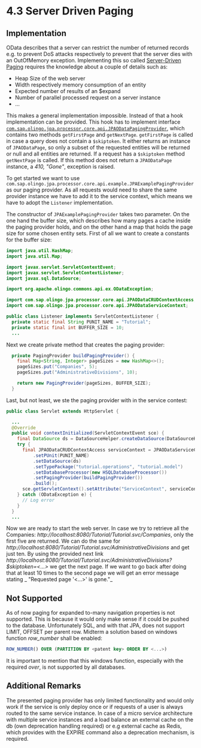 # 4.3 Server Driven Paging
## Implementation
OData describes that a server can restrict the number of returned records e.g. to prevent DoS attacks respectively to prevent that the server dies with an OutOfMemory exception. Implementing this so called [Server-Driven Paging](http://docs.oasis-open.org/odata/odata/v4.0/errata02/os/complete/part1-protocol/odata-v4.0-errata02-os-part1-protocol-complete.html#_Toc406398310) requires the knowledge about a couple of details such as:

- Heap Size of the web server
- Width respectively memory consumption of an entity
- Expected number of results of an $expand
- Number of parallel processed request on a server instance
- ...

This makes a general implementation impossible. Instead of that a hook implementation can be provided. This hook has to implement interface [`com.sap.olingo.jpa.processor.core.api.JPAODataPagingProvider`](https://github.com/SAP/olingo-jpa-processor-v4/blob/develop/jpa/odata-jpa-processor/src/main/java/com/sap/olingo/jpa/processor/core/api/JPAODataPagingProvider.java), which contains two methods `getFirstPage` and `getNextPage`. `getFirstPage` is called in case a query does not contain a `$skiptoken`. It either returns an instance of `JPAODataPage`, so only a subset of the requested entities will be returned or null and all entities are returned. If a request has a `$skiptoken` method `getNextPage` is called. If this method does not return a `JPAODataPage` instance, a _410, "Gone"_, exception is raised.

To get started we want to use `com.sap.olingo.jpa.processor.core.api.example.JPAExamplePagingProvider` as our paging provider. As all requests would need to share the same provider instance we have to add it to the service context, which means we have to adopt the `Listener` implementation.

The constructor of `JPAExamplePagingProvider` takes two parameter. On the one hand the buffer size, which describes how many pages a cache inside the paging provider holds, and on the other hand a map that holds the page size for some chosen entity sets. First of all we want to create a constants for the buffer size:
```Java
import java.util.HashMap;
import java.util.Map;

import javax.servlet.ServletContextEvent;
import javax.servlet.ServletContextListener;
import javax.sql.DataSource;

import org.apache.olingo.commons.api.ex.ODataException;

import com.sap.olingo.jpa.processor.core.api.JPAODataCRUDContextAccess;
import com.sap.olingo.jpa.processor.core.api.JPAODataServiceContext;

public class Listener implements ServletContextListener {
  private static final String PUNIT_NAME = "Tutorial";
  private static final int BUFFER_SIZE = 10;
  ...
```
Next we create private method that creates the paging provider:
```Java
  private PagingProvider buildPagingProvider() {
    final Map<String, Integer> pageSizes = new HashMap<>();
    pageSizes.put("Companies", 5);
    pageSizes.put("AdministrativeDivisions", 10);

    return new PagingProvider(pageSizes, BUFFER_SIZE);
  }
```

Last, but not least, we ste the paging provider with in the service contest:
```Java
public class Servlet extends HttpServlet {

  ...
  @Override
  public void contextInitialized(ServletContextEvent sce) {
    final DataSource ds = DataSourceHelper.createDataSource(DataSourceHelper.DB_HSQLDB);
    try {
      final JPAODataCRUDContextAccess serviceContext = JPAODataServiceContext.with()
          .setPUnit(PUNIT_NAME)
          .setDataSource(ds)
          .setTypePackage("tutorial.operations", "tutorial.model")
          .setDatabaseProcessor(new HSQLDatabaseProcessor())
          .setPagingProvider(buildPagingProvider())
          .build();
      sce.getServletContext().setAttribute("ServiceContext", serviceContext);
    } catch (ODataException e) {
      // Log error
    }
  }
  ...

```
Now we are ready to start the web server.
In case we try to retrieve all the Companies: _http://localhost:8080/Tutorial/Tutorial.svc/Companies_, only the first five are returned. We can do the same for _http://localhost:8080/Tutorial/Tutorial.svc/AdministrativeDivisions_ and get just ten. By using the provided next link _http://localhost:8080/Tutorial/Tutorial.svc/AdministrativeDivisions?$skiptoken=<...>_ we get the next page. If we want to go back after doing that at least 10 times to the second page we will get an error message stating _	"Requested page '<...>' is gone."_

## Not Supported
As of now paging for expanded to-many navigation properties is not supported. This is because it would only make sense if it could be pushed to the database. Unfortunately SQL, and with that JPA, does not support LIMIT, OFFSET per parent row. Midterm a solution based on windows function _row_number_ shall be enabled:

```SQL
ROW_NUMBER() OVER (PARTITION BY <patent key> ORDER BY <...>)
```

It is important to mention that this windows function, especially with the required _over_, is not supported by all databases.

## Additional Remarks
The presented paging provider has only limited functionality and would only work if the service is only deploy once or if requests of a user is always routed to the same service instance. In case of a micro service architecture with multiple service instances and a load balance an external cache on the db (own deprecation handling required) or e.g external cache as Redis, which provides with the EXPIRE command also a deprecation mechanism, is required.